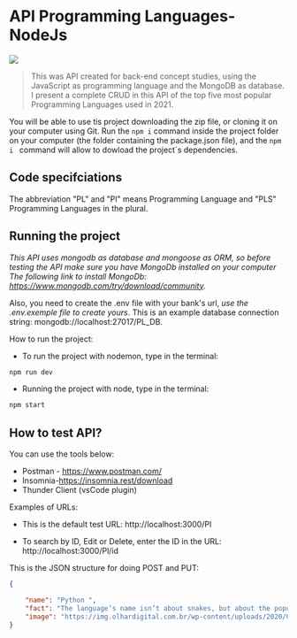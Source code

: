 

# API Programming Languages-NodeJs


<img src="http://appflower.com/wp-content/uploads/2020/02/top-programming-languages.png;" />

> This was API created for back-end concept studies, using the JavaScript as programming language and the MongoDB as database. I present a complete CRUD in this API of the top five most popular Programming Languages used in 2021.

You will be able to use tis project downloading the zip file, or cloning it on your computer using Git. Run the `npm i` command inside the project folder on your computer (the folder containing the package.json file),  and the `npm i ` command will allow to dowload the  project´s dependencies.

## Code specifciations
The abbreviation "PL" and "Pl" means Programming Language and "PLS" Programming Languages ​​in the plural.

## Running the project

*This API uses mongodb as database and mongoose as ORM, so before testing the API make sure you have MongoDb installed on your computer
The following link to install MongoDb:
https://www.mongodb.com/try/download/community.*

Also, you need to create the .env file with your bank's url, *use the .env.exemple file to create yours*. This is an example database connection string: mongodb://localhost:27017/PL_DB.

How to run the project:
* To run the project with nodemon, type in the terminal:
```bash
npm run dev
```
* Running the project with node, type in the terminal:
```bash
npm start
```
## How to test API?

You can use the tools below:

* Postman - https://www.postman.com/
* Insomnia-https://insomnia.rest/download
* Thunder Client (vsCode plugin)

Examples of URLs:
* This is the default test URL: http://localhost:3000/Pl

* To search by ID, Edit or Delete, enter the ID in the URL: http://localhost:3000/Pl/id

This is the JSON structure for doing POST and PUT:

```json
{

    "name": "Python ",
    "fact": "The language’s name isn’t about snakes, but about the popular British comedy troupe Monty Python (from the 1970s). Guido himself is a big fan of Monty Python’s Flying Circus. Being in a rather irreverent mood, he named the project ‘Python’.",
    "image": "https://img.olhardigital.com.br/wp-content/uploads/2020/04/20200423030657-1131x450.jpg"
}
```
